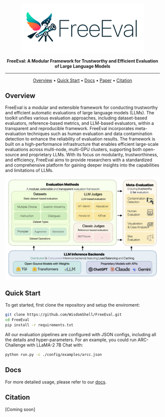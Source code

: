 

<div align="center">

<img src="./assets/images/freeeval-logo.png" width="400px">


**FreeEval: A Modular Framework for Trustworthy and Efficient Evaluation of Large Language Models**

------

<p align="center">
  <a href="#overview">Overview</a> •
  <a href="#quick-start">Quick Start</a> •
  <a href="https://freeeval.readthedocs.io/">Docs</a> •
  <a href="coming soon">Paper</a> •
  <a href="#citation">Citation</a>
</p>

</div>


## Overview

FreeEval is a modular and extensible framework for conducting trustworthy and efficient automatic evaluations of large language models (LLMs). The toolkit unifies various evaluation approaches, including dataset-based evaluators, reference-based metrics, and LLM-based evaluators, within a transparent and reproducible framework. FreeEval incorporates meta-evaluation techniques such as human evaluation and data contamination detection to enhance the reliability of evaluation results. The framework is built on a high-performance infrastructure that enables efficient large-scale evaluations across multi-node, multi-GPU clusters, supporting both open-source and proprietary LLMs. With its focus on modularity, trustworthiness, and efficiency, FreeEval aims to provide researchers with a standardized and comprehensive platform for gaining deeper insights into the capabilities and limitations of LLMs.

<div align="center">
<img width="1173" alt="FreeEval Pipeline" src="./assets/images/freeeval-pipeline-github.png">
</div>

## Quick Start

To get started, first clone the repository and setup the enviroment:

```bash
git clone https://github.com/WisdomShell/FreeEval.git
cd FreeEval
pip install -r requirements.txt
```

All our evaluation pipelines are configured with JSON configs, including all the details and hyper-parameters.
For an example, you could run ARC-Challenge with LLaMA-2 7B Chat with:

```bash
python run.py -c ./config/examples/arcc.json
```

## Docs

For more detailed usage, please refer to our [docs](https://freeeval.readthedocs.io/).

## Citation

[Coming soon]
